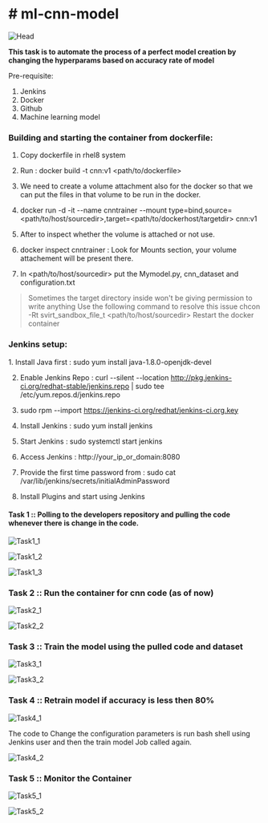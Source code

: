 <h1># ml-cnn-model</h1>

![Head](https://github.com/Jatinbanger/mlcnnmodel/blob/master/images/Capture.PNG)

**This task is to automate the process of a perfect model creation by changing the hyperparams based on accuracy rate of model**

Pre-requisite:
1. Jenkins 
2. Docker
3. Github
4. Machine learning model

<h3>Building and starting the container from dockerfile:</h3>

1. Copy dockerfile in rhel8 system

2. Run : docker build -t cnn:v1 <path/to/dockerfile>

3. We need to create a volume attachment also for the docker so that we can put the files in that volume to be run in the docker.

4. docker run -d -it --name cnntrainer --mount type=bind,source=<path/to/host/sourcedir>,target=<path/to/dockerhost/targetdir> cnn:v1

5. After to inspect whether the volume is attached or not use.

6. docker inspect cnntrainer : Look for Mounts section, your volume attachement will be present there.

7. In <path/to/host/sourcedir> put the Mymodel.py, cnn_dataset and configuration.txt

 
 
> Sometimes the target directory inside won't be giving permission to write anything
> Use the following command to resolve this issue
> chcon -Rt svirt_sandbox_file_t <path/to/host/sourcedir>
> Restart the docker container

<h3>Jenkins setup:</h3>
1. Install Java first : sudo yum install java-1.8.0-openjdk-devel

2. Enable Jenkins Repo : curl --silent --location http://pkg.jenkins-ci.org/redhat-stable/jenkins.repo | sudo tee /etc/yum.repos.d/jenkins.repo

3. sudo rpm --import https://jenkins-ci.org/redhat/jenkins-ci.org.key

4. Install Jenkins : sudo yum install jenkins

5. Start Jenkins : sudo systemctl start jenkins

6. Access Jenkins : http://your_ip_or_domain:8080

7. Provide the first time password from : sudo cat /var/lib/jenkins/secrets/initialAdminPassword

8. Install Plugins and start using Jenkins



<h4>Task 1 :: Polling to the developers repository and pulling the code whenever there is change in the code.</h4>

![Task1_1](https://github.com/Jatinbanger/mlcnnmodel/blob/master/images/Task1_1.png)

![Task1_2](https://github.com/Jatinbanger/mlcnnmodel/blob/master/images/Task1_2.png)

![Task1_3](https://github.com/Jatinbanger/mlcnnmodel/blob/master/images/Task1_3.png)


<h3>Task 2 :: Run the container for cnn code (as of now)</h3>

![Task2_1](https://github.com/Jatinbanger/mlcnnmodel/blob/master/images/Task2_1.png)

![Task2_2](https://github.com/Jatinbanger/mlcnnmodel/blob/master/images/Task2_2.png)


<h3>Task 3 :: Train the model using the pulled code and dataset</h3>

![Task3_1](https://github.com/Jatinbanger/mlcnnmodel/blob/master/images/Task3_1.png)

![Task3_2](https://github.com/Jatinbanger/mlcnnmodel/blob/master/images/Task3_2.png)


<h3>Task 4 :: Retrain model if accuracy is less then 80%</h3>

![Task4_1](https://github.com/Jatinbanger/mlcnnmodel/blob/master/images/Task4_1.png)

The code to Change the configuration parameters is run bash shell using Jenkins user and then the train model Job called again.

![Task4_2](https://github.com/Jatinbanger/mlcnnmodel/blob/master/images/Task4_2.png)


<h3>Task 5 :: Monitor the Container</h3>

![Task5_1](https://github.com/Jatinbanger/mlcnnmodel/blob/master/images/Task5_1.png)

![Task5_2](https://github.com/Jatinbanger/mlcnnmodel/blob/master/images/Task5_2.png)
